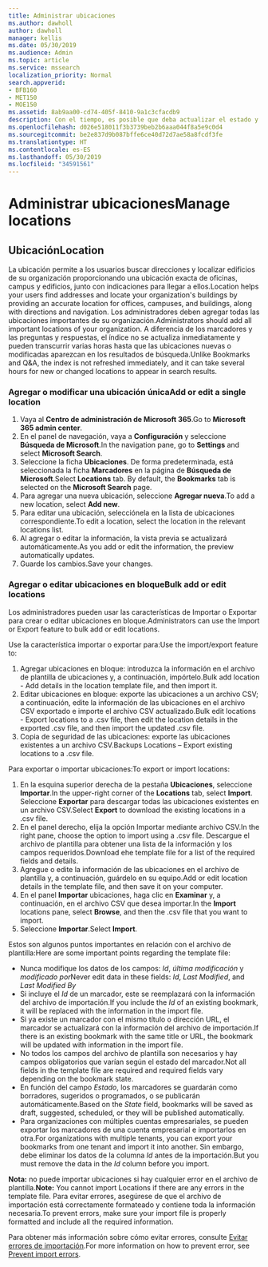 ```yaml
---
title: Administrar ubicaciones
ms.author: dawholl
author: dawholl
manager: kellis
ms.date: 05/30/2019
ms.audience: Admin
ms.topic: article
ms.service: mssearch
localization_priority: Normal
search.appverid:
- BFB160
- MET150
- MOE150
ms.assetid: 8ab9aa00-cd74-405f-8410-9a1c3cfacdb9
description: Con el tiempo, es posible que deba actualizar el estado y el contenido de una ubicación para que siga siendo relevante.
ms.openlocfilehash: d026e518011f3b3739beb2b6aaa044f8a5e9c0d4
ms.sourcegitcommit: be2e837d9b087bffe6ce40d72d7ae58a8fcdf3fe
ms.translationtype: HT
ms.contentlocale: es-ES
ms.lasthandoff: 05/30/2019
ms.locfileid: "34591561"
---
```

# <a name="manage-locations"></a><span data-ttu-id="c88e1-103">Administrar ubicaciones</span><span class="sxs-lookup"><span data-stu-id="c88e1-103">Manage locations</span></span>

## <a name="location"></a><span data-ttu-id="c88e1-104">Ubicación</span><span class="sxs-lookup"><span data-stu-id="c88e1-104">Location</span></span>
<span data-ttu-id="c88e1-105">La ubicación permite a los usuarios buscar direcciones y localizar edificios de su organización proporcionando una ubicación exacta de oficinas, campus y edificios, junto con indicaciones para llegar a ellos.</span><span class="sxs-lookup"><span data-stu-id="c88e1-105">Location helps your users find addresses and locate your organization's buildings by providing an accurate location for offices, campuses, and buildings, along with directions and navigation.</span></span> <span data-ttu-id="c88e1-106">Los administradores deben agregar todas las ubicaciones importantes de su organización.</span><span class="sxs-lookup"><span data-stu-id="c88e1-106">Administrators should add all important locations of your organization.</span></span> <span data-ttu-id="c88e1-107">A diferencia de los marcadores y las preguntas y respuestas, el índice no se actualiza inmediatamente y pueden transcurrir varias horas hasta que las ubicaciones nuevas o modificadas aparezcan en los resultados de búsqueda.</span><span class="sxs-lookup"><span data-stu-id="c88e1-107">Unlike Bookmarks and Q&A, the index is not refreshed immediately, and it can take several hours for new or changed locations to appear in search results.</span></span>

### <a name="add-or-edit-a-single-location"></a><span data-ttu-id="c88e1-108">Agregar o modificar una ubicación única</span><span class="sxs-lookup"><span data-stu-id="c88e1-108">Add or edit a single location</span></span>
1. <span data-ttu-id="c88e1-109">Vaya al **Centro de administración de Microsoft 365**.</span><span class="sxs-lookup"><span data-stu-id="c88e1-109">Go to **Microsoft 365 admin center**.</span></span>
1. <span data-ttu-id="c88e1-110">En el panel de navegación, vaya a **Configuración** y seleccione **Búsqueda de Microsoft**.</span><span class="sxs-lookup"><span data-stu-id="c88e1-110">In the navigation pane, go to **Settings** and select **Microsoft Search**.</span></span>
1. <span data-ttu-id="c88e1-111">Seleccione la ficha **Ubicaciones**. De forma predeterminada, está seleccionada la ficha **Marcadores** en la página de **Búsqueda de Microsoft**.</span><span class="sxs-lookup"><span data-stu-id="c88e1-111">Select **Locations** tab. By default, the **Bookmarks** tab is selected on the **Microsoft Search** page.</span></span>
1. <span data-ttu-id="c88e1-112">Para agregar una nueva ubicación, seleccione **Agregar nueva**.</span><span class="sxs-lookup"><span data-stu-id="c88e1-112">To add a new location, select **Add new**.</span></span>
1. <span data-ttu-id="c88e1-113">Para editar una ubicación, selecciónela en la lista de ubicaciones correspondiente.</span><span class="sxs-lookup"><span data-stu-id="c88e1-113">To edit a location, select the location in the relevant locations list.</span></span>
1. <span data-ttu-id="c88e1-114">Al agregar o editar la información, la vista previa se actualizará automáticamente.</span><span class="sxs-lookup"><span data-stu-id="c88e1-114">As you add or edit the information, the preview automatically updates.</span></span>
1. <span data-ttu-id="c88e1-115">Guarde los cambios.</span><span class="sxs-lookup"><span data-stu-id="c88e1-115">Save your changes.</span></span>

### <a name="bulk-add-or-edit-locations"></a><span data-ttu-id="c88e1-116">Agregar o editar ubicaciones en bloque</span><span class="sxs-lookup"><span data-stu-id="c88e1-116">Bulk add or edit locations</span></span>
<span data-ttu-id="c88e1-117">Los administradores pueden usar las características de Importar o Exportar para crear o editar ubicaciones en bloque.</span><span class="sxs-lookup"><span data-stu-id="c88e1-117">Administrators can use the Import or Export feature to bulk add or edit locations.</span></span> 

<span data-ttu-id="c88e1-118">Use la característica importar o exportar para:</span><span class="sxs-lookup"><span data-stu-id="c88e1-118">Use the import/export feature to:</span></span>
1. <span data-ttu-id="c88e1-119">Agregar ubicaciones en bloque: introduzca la información en el archivo de plantilla de ubicaciones y, a continuación, impórtelo.</span><span class="sxs-lookup"><span data-stu-id="c88e1-119">Bulk add location - Add details in the location template file, and then import it.</span></span> 
1. <span data-ttu-id="c88e1-120">Editar ubicaciones en bloque: exporte las ubicaciones a un archivo CSV; a continuación, edite la información de las ubicaciones en el archivo CSV exportado e importe el archivo CSV actualizado.</span><span class="sxs-lookup"><span data-stu-id="c88e1-120">Bulk edit locations - Export locations to a .csv file, then edit the location details in the exported .csv file, and then import the updated .csv file.</span></span>
1. <span data-ttu-id="c88e1-121">Copia de seguridad de las ubicaciones: exporte las ubicaciones existentes a un archivo CSV.</span><span class="sxs-lookup"><span data-stu-id="c88e1-121">Backups Locations – Export existing locations to a .csv file.</span></span>

<span data-ttu-id="c88e1-122">Para exportar o importar ubicaciones:</span><span class="sxs-lookup"><span data-stu-id="c88e1-122">To export or import locations:</span></span>
1. <span data-ttu-id="c88e1-123">En la esquina superior derecha de la pestaña **Ubicaciones**, seleccione **Importar**.</span><span class="sxs-lookup"><span data-stu-id="c88e1-123">In the upper-right corner of the **Locations** tab, select **Import**.</span></span>
<span data-ttu-id="c88e1-124">Seleccione **Exportar** para descargar todas las ubicaciones existentes en un archivo CSV.</span><span class="sxs-lookup"><span data-stu-id="c88e1-124">Select **Export** to download the existing locations in a .csv file.</span></span>
1. <span data-ttu-id="c88e1-125">En el panel derecho, elija la opción Importar mediante archivo CSV.</span><span class="sxs-lookup"><span data-stu-id="c88e1-125">In the right pane, choose the option to import using a .csv file.</span></span> <span data-ttu-id="c88e1-126">Descargue el archivo de plantilla para obtener una lista de la información y los campos requeridos.</span><span class="sxs-lookup"><span data-stu-id="c88e1-126">Download ehe template file for a list of the required fields and details.</span></span>
1. <span data-ttu-id="c88e1-127">Agregue o edite la información de las ubicaciones en el archivo de plantilla y, a continuación, guárdelo en su equipo.</span><span class="sxs-lookup"><span data-stu-id="c88e1-127">Add or edit location details in the template file, and then save it on your computer.</span></span> 
1. <span data-ttu-id="c88e1-128">En el panel **Importar** ubicaciones, haga clic en **Examinar** y, a continuación, en el archivo CSV que desea importar.</span><span class="sxs-lookup"><span data-stu-id="c88e1-128">In the **Import** locations pane, select **Browse**, and then the .csv file that you want to import.</span></span>
1. <span data-ttu-id="c88e1-129">Seleccione **Importar**.</span><span class="sxs-lookup"><span data-stu-id="c88e1-129">Select **Import**.</span></span>

<span data-ttu-id="c88e1-130">Estos son algunos puntos importantes en relación con el archivo de plantilla:</span><span class="sxs-lookup"><span data-stu-id="c88e1-130">Here are some important points regarding the template file:</span></span>
- <span data-ttu-id="c88e1-131">Nunca modifique los datos de los campos: *Id*, *última modificación* y *modificado por*</span><span class="sxs-lookup"><span data-stu-id="c88e1-131">Never edit data in these fields: *Id*, *Last Modified*, and *Last Modified By*</span></span>
- <span data-ttu-id="c88e1-132">Si incluye el *Id* de un marcador, este se reemplazará con la información del archivo de importación.</span><span class="sxs-lookup"><span data-stu-id="c88e1-132">If you include the *Id* of an existing bookmark, it will be replaced with the information in the import file.</span></span>
- <span data-ttu-id="c88e1-133">Si ya existe un marcador con el mismo título o dirección URL, el marcador se actualizará con la información del archivo de importación.</span><span class="sxs-lookup"><span data-stu-id="c88e1-133">If there is an existing bookmark with the same title or URL, the bookmark will be updated with information in the import file.</span></span>
- <span data-ttu-id="c88e1-134">No todos los campos del archivo de plantilla son necesarios y hay campos obligatorios que varían según el estado del marcador.</span><span class="sxs-lookup"><span data-stu-id="c88e1-134">Not all fields in the template file are required and required fields vary depending on the bookmark state.</span></span>
- <span data-ttu-id="c88e1-135">En función del campo *Estado*, los marcadores se guardarán como borradores, sugeridos o programados, o se publicarán automáticamente.</span><span class="sxs-lookup"><span data-stu-id="c88e1-135">Based on the *State* field, bookmarks will be saved as draft, suggested, scheduled, or they will be published automatically.</span></span>
- <span data-ttu-id="c88e1-136">Para organizaciones con múltiples cuentas empresariales, se pueden exportar los marcadores de una cuenta empresarial e importarlos en otra.</span><span class="sxs-lookup"><span data-stu-id="c88e1-136">For organizations with multiple tenants, you can export your bookmarks from one tenant and import it into another.</span></span> <span data-ttu-id="c88e1-137">Sin embargo, debe eliminar los datos de la columna *Id* antes de la importación.</span><span class="sxs-lookup"><span data-stu-id="c88e1-137">But you must remove the data in the *Id* column before you import.</span></span>

<span data-ttu-id="c88e1-138">**Nota:** no puede importar ubicaciones si hay cualquier error en el archivo de plantilla.</span><span class="sxs-lookup"><span data-stu-id="c88e1-138">**Note:** You cannot import Locations if there are any errors in the template file.</span></span> <span data-ttu-id="c88e1-139">Para evitar errores, asegúrese de que el archivo de importación está correctamente formateado y contiene toda la información necesaria.</span><span class="sxs-lookup"><span data-stu-id="c88e1-139">To prevent errors, make sure your import file is properly formatted and include all the required information.</span></span> 

<span data-ttu-id="c88e1-140">Para obtener más información sobre cómo evitar errores, consulte [Evitar errores de importación](manage-bookmarks.md#prevent-import-errors).</span><span class="sxs-lookup"><span data-stu-id="c88e1-140">For more information on how to prevent error, see [Prevent import errors](manage-bookmarks.md#prevent-import-errors).</span></span>
